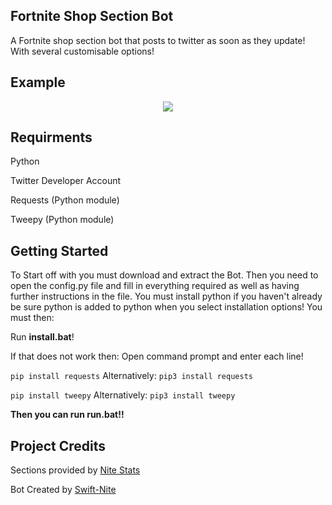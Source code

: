 ## Fortnite Shop Section Bot
A Fortnite shop section bot that posts to twitter as soon as they update! With several customisable options!

## Example
<p align="center">
    <img src="https://i.imgur.com/s2RBavZ.jpg">
</p>

## Requirments
Python

Twitter Developer Account

Requests (Python module)

Tweepy (Python module)

## Getting Started
To Start off with you must download and extract the Bot.
Then you need to open the config.py file and fill in everything required as well as having further instructions in the file. 
You must install python if you haven't already be sure python is added to python when you select installation options!
You must then:

Run **install.bat**!

If that does not work then:
Open command prompt and enter each line!

`pip install requests` 
Alternatively: `pip3 install requests`

`pip install tweepy`
Alternatively: `pip3 install tweepy`

**Then you can run run.bat!!**

## Project Credits
Sections provided by [Nite Stats](https://nitestats.com/)

Bot Created by [Swift-Nite](https://twitter.com/SwiftNite)
